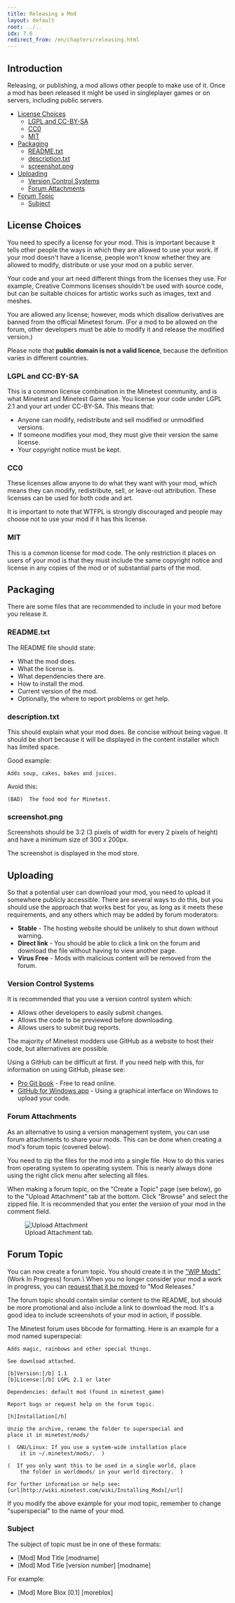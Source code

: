 ```yaml
---
title: Releasing a Mod
layout: default
root: ../..
idx: 7.6
redirect_from: /en/chapters/releasing.html
---
```


## Introduction <!-- omit in toc -->

Releasing, or publishing, a mod allows other people to make use of it. Once a mod has been
released it might be used in singleplayer games or on servers, including public servers.

- [License Choices](#license-choices)
  - [LGPL and CC-BY-SA](#lgpl-and-cc-by-sa)
  - [CC0](#cc0)
  - [MIT](#mit)
- [Packaging](#packaging)
  - [README.txt](#readmetxt)
  - [description.txt](#descriptiontxt)
  - [screenshot.png](#screenshotpng)
- [Uploading](#uploading)
  - [Version Control Systems](#version-control-systems)
  - [Forum Attachments](#forum-attachments)
- [Forum Topic](#forum-topic)
  - [Subject](#subject)

## License Choices

You need to specify a license for your mod. This is important because it tells other
people the ways in which they are allowed to use your work. If your mod doesn't have
a license, people won't know whether they are allowed to modify, distribute or use your
mod on a public server.

Your code and your art need different things from the licenses they use. For example,
Creative Commons licenses shouldn't be used with source code,
but can be suitable choices for artistic works such as images, text and meshes.

You are allowed any license; however, mods which disallow derivatives are banned from the
official Minetest forum. (For a mod to be allowed on the forum, other developers must be
able to modify it and release the modified version.)

Please note that **public domain is not a valid licence**, because the definition varies
in different countries.

### LGPL and CC-BY-SA

This is a common license combination in the Minetest community, and is what
Minetest and Minetest Game use.
You license your code under LGPL 2.1 and your art under CC-BY-SA.
This means that:

* Anyone can modify, redistribute and sell modified or unmodified versions.
* If someone modifies your mod, they must give their version the same license.
* Your copyright notice must be kept.

### CC0

These licenses allow anyone to do what they want with your mod,
which means they can modify, redistribute, sell, or leave-out attribution.
These licenses can be used for both code and art.

It is important to note that WTFPL is strongly discouraged and people may
choose not to use your mod if it has this license.

### MIT

This is a common license for mod code. The only restriction it places on users
of your mod is that they must include the same copyright notice and license
in any copies of the mod or of substantial parts of the mod.

## Packaging

There are some files that are recommended to include in your mod
before you release it.

### README.txt

The README file should state:

* What the mod does.
* What the license is.
* What dependencies there are.
* How to install the mod.
* Current version of the mod.
* Optionally, the where to report problems or get help.

### description.txt

This should explain what your mod does. Be concise without being vague.
It should be short because it will be displayed in the content installer which has
limited space.

Good example:

    Adds soup, cakes, bakes and juices.

Avoid this:

    (BAD)  The food mod for Minetest.

### screenshot.png

Screenshots should be 3:2 (3 pixels of width for every 2 pixels of height)
and have a minimum size of 300 x 200px.

The screenshot is displayed in the mod store.

## Uploading

So that a potential user can download your mod, you need to upload it somewhere
publicly accessible. There are several ways to do this, but you should use the
approach that works best for you, as long as it meets these requirements, and any
others which may be added by forum moderators:

* **Stable**      - The hosting website should be unlikely to shut down without warning.
* **Direct link** - You should be able to click a link on the forum and download the file
                   without having to view another page.
* **Virus Free**  - Mods with malicious content will be removed from the forum.

### Version Control Systems

It is recommended that you use a version control system which:

* Allows other developers to easily submit changes.
* Allows the code to be previewed before downloading.
* Allows users to submit bug reports.

The majority of Minetest modders use GitHub as a website to host their code,
but alternatives are possible.

Using a GitHub can be difficult at first. If you need help with this, for
information on using GitHub, please see:

* [Pro Git book](http://git-scm.com/book/en/v1/Getting-Started) - Free to read online.
* [GitHub for Windows app](https://help.github.com/articles/getting-started-with-github-for-windows/) -
Using a graphical interface on Windows to upload your code.

### Forum Attachments

As an alternative to using a version management system, you can use forum attachments to share
your mods. This can be done when creating a mod's forum topic (covered below).

You need to zip the files for the mod into a single file. How to do this varies from
operating system to operating system.
This is nearly always done using the right click menu after selecting all files.

When making a forum topic, on the "Create a Topic" page (see below), go to the
"Upload Attachment" tab at the bottom.
Click "Browse" and select the zipped file. It is recommended that you
enter the version of your mod in the comment field.

<figure>
    <img src="{{ page.root }}/static/releasing_attachments.png" alt="Upload Attachment">
    <figcaption>
        Upload Attachment tab.
    </figcaption>
</figure>

## Forum Topic

You can now create a forum topic. You should create it in
the ["WIP Mods"](https://forum.minetest.net/viewforum.php?f=9) (Work In Progress)
forum.\\
When you no longer consider your mod a work in progress, you can
[request that it be moved](https://forum.minetest.net/viewtopic.php?f=11&t=10418)
to "Mod Releases."

The forum topic should contain similar content to the README, but should
be more promotional and also include a link to download the mod.
It's a good idea to include screenshots of your mod in action, if possible.

The Minetest forum uses bbcode for formatting. Here is an example for a
mod named superspecial:


    Adds magic, rainbows and other special things.

    See download attached.

    [b]Version:[/b] 1.1
    [b]License:[/b] LGPL 2.1 or later

    Dependencies: default mod (found in minetest_game)

    Report bugs or request help on the forum topic.

    [h]Installation[/h]

    Unzip the archive, rename the folder to superspecial and
    place it in minetest/mods/

    (  GNU/Linux: If you use a system-wide installation place
        it in ~/.minetest/mods/.  )

    (  If you only want this to be used in a single world, place
        the folder in worldmods/ in your world directory.  )

    For further information or help see:
    [url]http://wiki.minetest.com/wiki/Installing_Mods[/url]

If you modify the above example for your mod topic, remember to
change "superspecial" to the name of your mod.

### Subject

The subject of topic must be in one of these formats:

* [Mod] Mod Title [modname]
* [Mod] Mod Title [version number] [modname]

For example:

* [Mod] More Blox [0.1] [moreblox]
